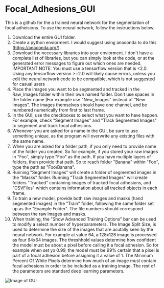 # Focal_Adhesions_GUI
 
This is a github for the a trained neural network for the segmentation of focal adheisions. To use the neural network, follow the instructions below.

1. Download the entire GUI folder.
2. Create a python enviorment. I would suggest using anaconda to do this (https://anaconda.org/).
3. Download the necessary libraries into your enviorment. I don't have a complete list of libraries, but you can simply look at the code, or at the generated error messages to figure out which ones are needed. IMPORTANT NOTE: You must use a tensorflow version that is <2.0. Using any tensorflow version >=2.0 will likely cause errors, unless you edit the neural network code to be compatible, which is not suggested for casual users
4. Place the images you want to be segmented and tracked in the Raw_Images folder within their own named folder. Don't use spaces in the folder name (For example use "New_Images" instead of "New Images". The images themselves should have one channel, and be numbered numerically from first to last frame.
5. In the GUI, use the checkboxes to select what you want to have happen. For example, check "Segment Images" and "Track Segmented Images" to segement and track focal adhesions.
6. Whenever you are asked for a name in the GUI, be sure to use something unique, as the program will overwrite any existing files with the same name.
7. When you are asked for a folder path, if you only need to provide name of the folder you created. So for example, if you stored your raw images in "Foo", simply type "Foo" as the path. If you have multiple layers of folders, then provide that path. So to reach folder "Banana" within "Foo", type the path as "Foo\\Banana".
8. Running "Segment Images" will create a folder of segmented images in the "Masks" folder. Running "Track Segmented Images" will create folders "Tracked" containing images of tracked focal adhesions, and "CSVFiles" which contains information about all tracked objects in each frame.
9. To train a new model, provide both raw images and masks (hand segmented images) in the "Train" folder, following the same folder set up as the "Example Folder". The file numbers should correspond between the raw images and masks.
10. When training, the "Show Advanced Training Options" bar can be used to modify a select number of hyperparameters. The Image Split Size, is used to determine the size of the images that are acutally seen by the neural network. For example at value 64, a 128x128 image is processed as four 64x64 images. The threshhold values determine how confident the model must be about a pixel before calling it a focal adhesion. So for example when set yo 0.99, the model must be 99% certain that a pixel is part of a focal adhesion before assigning it a value of 1. The Minimum Percent Of White Pixels determine how much of an image must contain focal adhesions in order to be included as a training image. The rest of the parameters are standard deep learning parameters.

![Image of GUI](https://github.com/tavisreed/Focal_Adhesions_GUI/gui_image.png)

